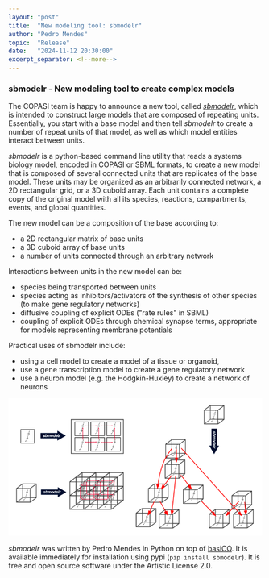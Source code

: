 ```yaml
--- 
layout: "post" 
title:  "New modeling tool: sbmodelr"
author: "Pedro Mendes"
topic:  "Release"
date:   "2024-11-12 20:30:00"
excerpt_separator: <!--more--> 
--- 
```

 
### sbmodelr - New modeling tool to create complex models
 
The COPASI team is happy to announce a new tool, called [*sbmodelr*](https://github.com/copasi/sbmodelr?tab=readme-ov-file#sbmodelr---a-tool-to-replicate-a-copasisbml-model-into-a-set-of-replicas), which is intended to construct large models that are composed of repeating units. Essentially, you start with a base model and then tell *sbmodelr* to create a number of repeat units of that model, as well as which model entities interact between units.

*sbmodelr* is a python-based command line utility that reads a systems biology model, encoded in COPASI or SBML formats, to create a new model that is composed of several connected units that are replicates of the base model. These units may be organized as an arbitrarily connected network, a 2D rectangular grid, or a 3D cuboid array. Each unit contains a complete copy of the original model with all its species, reactions, compartments, events, and global quantities.

<!--more-->

The new model can be a composition of the base according to:
 - a 2D rectangular matrix of base units
 - a 3D cuboid array of base units
 - a number of units connected through an arbitrary network

Interactions between units in the new model can be:

 - species being transported between units
 - species acting as inhibitors/activators of the synthesis of other species (to make gene regulatory networks)
 - diffusive coupling of explicit ODEs ("rate rules" in SBML)
 - coupling of explicit ODEs through chemical synapse terms, appropriate for models representing membrane potentials

Practical uses of sbmodelr include:

 - using a cell model to create a model of a tissue or organoid,
 - use a gene transcription model to create a gene regulatory network
 - use a neuron model (e.g. the Hodgkin-Huxley) to create a network of neurons

 <img src="images/sbmodelrArchitectures.png" alt="topologies allowed by sbmodelr" class="img-responsive" />

*sbmodelr* was written by Pedro Mendes in Python on top of [basiCO](https://basico.readthedocs.io/). It is available immediately for installation using pypi (`pip install sbmodelr`). It is free and open source software under the Artistic License 2.0.


